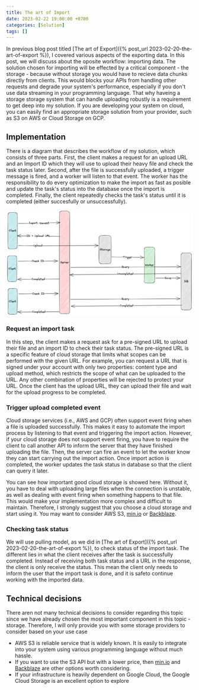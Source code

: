 ```yaml
---
title: The art of Import
date: 2023-02-22 19:00:00 +0700
categories: [Solution]
tags: []
---
```


In previous blog post titled [The art of Export]({% post_url 2023-02-20-the-art-of-export %}), I covered various aspects of the exporting data. In this post, we will discuss about the oposite workflow: importing data. The solution chosen for importing will be effected by a critical component - the storage - because without storage you would have to recieve data chunks directly from clients. This would blocks your APIs from handling other requests and degrade your system's performance, especially if you don't use data streaming in your programming language. That why haveing a storage storage system that can handle uploading robustly is a requirement to get deep into my solution. If you are developing your system on cloud, you can easily find an appropriate storage solution from your provider, such as S3 on AWS or Cloud Storage on GCP.

## Implementation

There is a diagram that describes the workflow of my solution, which consists of three parts. First, the client makes a request for an upload URL and an Import ID which they will use to upload their heavy file and check the task status later. Second, after the file is successfully uploaded, a trigger message is fired, and a worker will listen to that event. The worker has the responsibility to do every optimization to make the import as fast as posible and update the task's status into the database once the import is completed. Finally, the client repeatedly checks the task's status until it is completed (either succesfully or unsuccessfully).

![import-workflow](/assets/img/2023-02-22-import-workflow.png)

### Request an import task

In this step, the client makes a request ask for a pre-signed URL to upload their file and an import ID to check their task status. The pre-signed URL is a specific feature of cloud storage that limits what scopes can be performed with the given URL. For example, you can request a URL that is signed under your account with only two properties: content type and upload method, which restricts the scope of what can be uploaded to the URL. Any other combination of properties will be rejected to protect your URL. Once the client has the upload URL, they can upload their file and wait for the upload progress to be completed.

### Trigger upload completed event

Cloud storage services (i.e., AWS and GCP) often support event firing when a file is uploaded successfully. This makes it easy to automate the import process by listening to that event and triggering the import action. However, if your cloud storage does not support event firing, you have to require the client to call another API to inform the server that they have finished uploading the file. Then, the server can fire an event to let the worker know they can start carrying out the import action. Once import action is completed, the worker updates the task status in database so that the client can query it later.

You can see how important good cloud storage is showed here. Without it, you have to deal with uploading large files when the connection is unstable, as well as dealing with event firing when something happens to that file. This would make your implementation more complex and difficult to maintain. Therefore, I strongly suggest that you choose a cloud storage and start using it. You may want to consider AWS S3, [min.io](https://min.io/) or [Backblaze](https://www.backblaze.com/).

### Checking task status

We will use pulling model, as we did in [The art of Export]({% post_url 2023-02-20-the-art-of-export %}), to check status of the import task. The different lies in what the client receives after the task is successfully completed. Instead of receiving both task status and a URL in the response, the client is only receive the status. This mean the client only needs to inform the user that the import task is done, and it is safeto continue working with the imported data.

## Technical decisions

There aren not many technical decisions to consider regarding this topic since we have already chosen the most important component in this topic - storage. Therefore, I will only provide you with some storage providers to consider based on your use case

- AWS S3 is reliable service that is widely known. It is easily to integrate into your system using various programming language without much hassle.
- If you want to use the S3 API but with a lower price, then [min.io](https://min.io/) and [Backblaze](https://www.backblaze.com/) are other options worth considering.
- If your infrastructure is heavily dependent on Google Cloud, the Google Cloud Storage is an excellent option to explore
